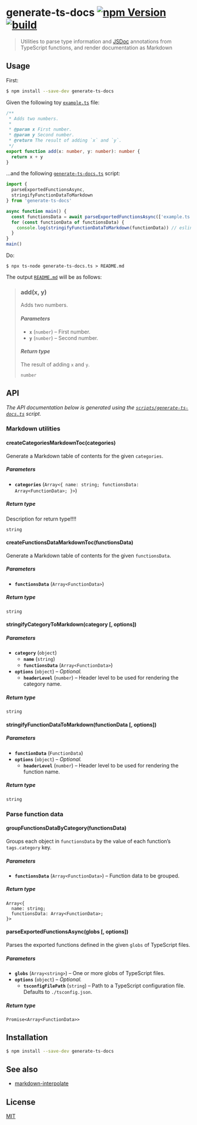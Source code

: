 # generate-ts-docs [![npm Version](https://img.shields.io/npm/v/generate-ts-docs?cacheSeconds=1800)](https://www.npmjs.com/package/generate-ts-docs) [![build](https://github.com/yuanqing/generate-ts-docs/workflows/build/badge.svg)](https://github.com/yuanqing/generate-ts-docs/actions?query=workflow%3Abuild)

> Utilities to parse type information and [JSDoc](https://github.com/jsdoc/jsdoc) annotations from TypeScript functions, and render documentation as Markdown

## Usage

First:

```sh
$ npm install --save-dev generate-ts-docs
```

Given the following toy [`example.ts`](/example/example.ts) file:

```ts
/**
 * Adds two numbers.
 *
 * @param x First number.
 * @param y Second number.
 * @return The result of adding `x` and `y`.
 */
export function add(x: number, y: number): number {
  return x + y
}
```

…and the following [`generate-ts-docs.ts`](/example/generate-ts-docs.ts) script:

```ts
import {
  parseExportedFunctionsAsync,
  stringifyFunctionDataToMarkdown
} from 'generate-ts-docs'

async function main() {
  const functionsData = await parseExportedFunctionsAsync(['example.ts'])
  for (const functionData of functionsData) {
    console.log(stringifyFunctionDataToMarkdown(functionData)) // eslint-disable-line no-console
  }
}
main()
```

Do:

````
$ npx ts-node generate-ts-docs.ts > README.md
````

The output [`README.md`](/example/README.md) will be as follows:

> ### add(x, y)
>
> Adds two numbers.
>
> #### *Parameters*
>
> - **`x`** (`number`) – First number.
> - **`y`** (`number`) – Second number.
>
> #### *Return type*
>
> The result of adding `x` and `y`.
>
> ```
> number
> ```

## API

*The API documentation below is generated using the [`scripts/generate-ts-docs.ts`](/scripts/generate-ts-docs.ts) script.*

<!-- markdown-interpolate: ts-node scripts/generate-ts-docs.ts -->
### Markdown utilities

#### createCategoriesMarkdownToc(categories)

Generate a Markdown table of contents for the given `categories`.

##### *Parameters*

- **`categories`** (`Array<{ name: string; functionsData: Array<FunctionData>; }>`)

##### *Return type*

Description for return type!!!!

```
string
```

#### createFunctionsDataMarkdownToc(functionsData)

Generate a Markdown table of contents for the given `functionsData`.

##### *Parameters*

- **`functionsData`** (`Array<FunctionData>`)

##### *Return type*

```
string
```

#### stringifyCategoryToMarkdown(category [, options])

##### *Parameters*

- **`category`** (`object`)
  - **`name`** (`string`)
  - **`functionsData`** (`Array<FunctionData>`)
- **`options`** (`object`) – *Optional.*
  - **`headerLevel`** (`number`) – Header level to be used for rendering the category name.

##### *Return type*

```
string
```

#### stringifyFunctionDataToMarkdown(functionData [, options])

##### *Parameters*

- **`functionData`** (`FunctionData`)
- **`options`** (`object`) – *Optional.*
  - **`headerLevel`** (`number`) – Header level to be used for rendering the function name.

##### *Return type*

```
string
```

### Parse function data

#### groupFunctionsDataByCategory(functionsData)

Groups each object in `functionsData` by the value of each function’s `tags.category` key.

##### *Parameters*

- **`functionsData`** (`Array<FunctionData>`) – Function data to be grouped.

##### *Return type*

```
Array<{
  name: string;
  functionsData: Array<FunctionData>;
}>
```

#### parseExportedFunctionsAsync(globs [, options])

Parses the exported functions defined in the given `globs` of TypeScript files.

##### *Parameters*

- **`globs`** (`Array<string>`) – One or more globs of TypeScript files.
- **`options`** (`object`) – *Optional.*
  - **`tsconfigFilePath`** (`string`) – Path to a TypeScript configuration file. Defaults to `./tsconfig.json`.

##### *Return type*

```
Promise<Array<FunctionData>>
```

<!-- end -->

## Installation

```sh
$ npm install --save-dev generate-ts-docs
```

## See also

- [markdown-interpolate](https://github.com/yuanqing/markdown-interpolate)

## License

[MIT](/LICENSE.md)
